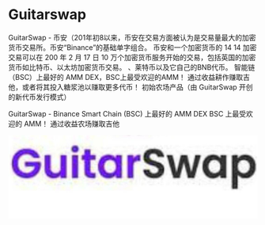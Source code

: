 # Guitarswap

GuitarSwap - 币安（201年初8以来，币安在交易方面被认为是交易量最大的加密货币交易所。币安“Binance”的基础单字组合。 币安和一个加密货币的 14 14 加密交易可以在 200 年 2 月 17 日 10 万个加密货币服务开始的交易，包括英国的加密货币如比特币、以太坊加密货币交易。 、莱特币以及它自己的BNB代币。 智能链（BSC）上最好的 AMM DEX，BSC上最受欢迎的AMM！ 通过收益耕作赚取吉他，或者将其投入糖浆池以赚取更多代币！ 初始农场产品（由 GuitarSwap 开创的新代币发行模式）

GuitarSwap - Binance Smart Chain (BSC) 上最好的 AMM DEX BSC 上最受欢迎的 AMM！ 通过收益农场赚取吉他

![1080x360](1080x360.jpg)
